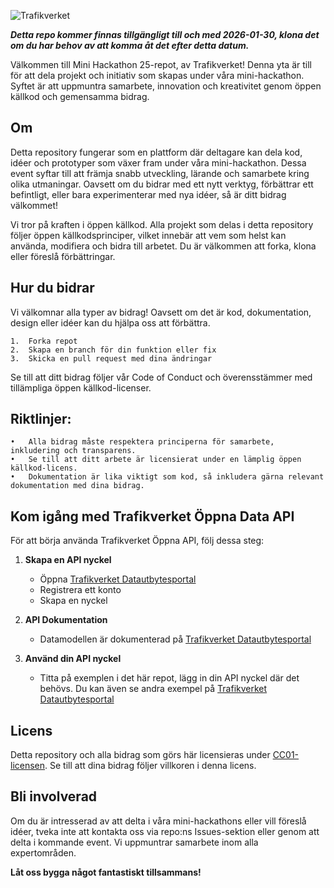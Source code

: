 ![Trafikverket](https://bransch.trafikverket.se/Trafikverket/Templates/Images/Responsive/trv-logo.png)

***Detta repo kommer finnas tillgängligt till och med 2026-01-30, klona det om du har behov av att komma åt det efter detta datum.***


Välkommen till Mini Hackathon 25-repot, av Trafikverket! Denna yta är till för att dela projekt och initiativ som skapas under våra mini-hackathon. Syftet är att uppmuntra samarbete, innovation och kreativitet genom öppen källkod och gemensamma bidrag.

## Om

Detta repository fungerar som en plattform där deltagare kan dela kod, idéer och prototyper som växer fram under våra mini-hackathon. Dessa event syftar till att främja snabb utveckling, lärande och samarbete kring olika utmaningar. Oavsett om du bidrar med ett nytt verktyg, förbättrar ett befintligt, eller bara experimenterar med nya idéer, så är ditt bidrag välkommet!

Vi tror på kraften i öppen källkod. Alla projekt som delas i detta repository följer öppen källkodsprinciper, vilket innebär att vem som helst kan använda, modifiera och bidra till arbetet. Du är välkommen att forka, klona eller föreslå förbättringar.

## Hur du bidrar

Vi välkomnar alla typer av bidrag! Oavsett om det är kod, dokumentation, design eller idéer kan du hjälpa oss att förbättra.

	1.	Forka repot
	2.	Skapa en branch för din funktion eller fix
	3.	Skicka en pull request med dina ändringar

Se till att ditt bidrag följer vår Code of Conduct och överensstämmer med tillämpliga öppen källkod-licenser.

## Riktlinjer:

	•	Alla bidrag måste respektera principerna för samarbete, inkludering och transparens.
	•	Se till att ditt arbete är licensierat under en lämplig öppen källkod-licens.
	•	Dokumentation är lika viktigt som kod, så inkludera gärna relevant dokumentation med dina bidrag.

## Kom igång med Trafikverket Öppna Data API
För att börja använda Trafikverket Öppna API, följ dessa steg:

1. **Skapa en API nyckel**
   - Öppna [Trafikverket Datautbytesportal](https://data.trafikverket.se/documentation/datacache/intro)
   - Registrera ett konto
   - Skapa en nyckel
     
2. **API Dokumentation**
   - Datamodellen är dokumenterad på [Trafikverket Datautbytesportal](https://data.trafikverket.se/documentation/datacache/data-model)
  
3. **Använd din API nyckel**
   - Titta på exemplen i det här repot, lägg in din API nyckel där det behövs. Du kan även se andra exempel på [Trafikverket Datautbytesportal](https://data.trafikverket.se/documentation/datacache/example-code)

## Licens

Detta repository och alla bidrag som görs här licensieras under [CC01-licensen](LICENSE). Se till att dina bidrag följer villkoren i denna licens.

## Bli involverad

Om du är intresserad av att delta i våra mini-hackathons eller vill föreslå idéer, tveka inte att kontakta oss via repo:ns Issues-sektion eller genom att delta i kommande event. Vi uppmuntrar samarbete inom alla expertområden.

**Låt oss bygga något fantastiskt tillsammans!**
